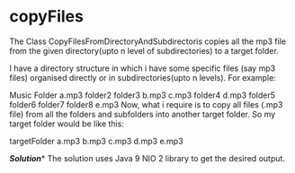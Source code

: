 # copyFiles

The Class CopyFilesFromDirectoryAndSubdirectoris copies all the mp3 file from the given directory(upto n level of 
subdirectories) to a target folder.

I have a directory structure in which i have some specific files (say mp3 files) organised directly or in subdirectories(upto n levels). For example:

Music Folder
  a.mp3
  folder2
    folder3
      b.mp3
  c.mp3
  folder4
  d.mp3
  folder5
    folder6
      folder7
        folder8
          e.mp3
Now, what i require is to copy all files (.mp3 file) from all the folders and subfolders into another target folder. So my target folder would be like this:

targetFolder
a.mp3
b.mp3
c.mp3
d.mp3
e.mp3


***********Solution************
The solution uses Java 9 NIO 2 library to get the desired output.
